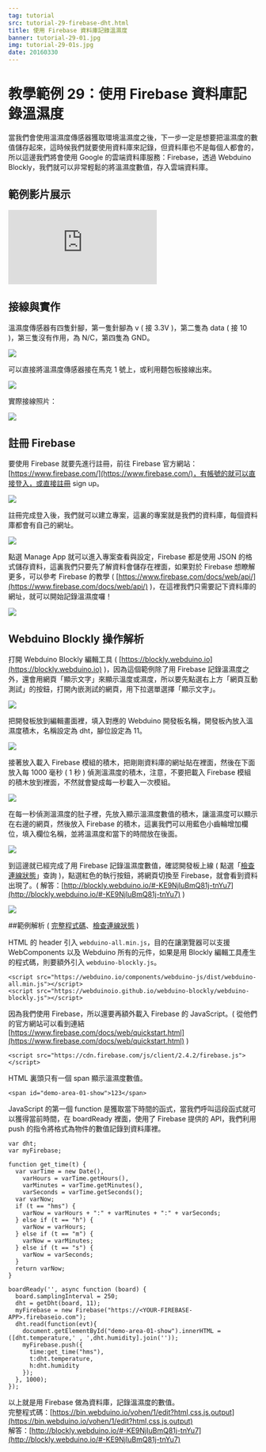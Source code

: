 ```yaml
---
tag: tutorial
src: tutorial-29-firebase-dht.html
title: 使用 Firebase 資料庫記錄溫濕度
banner: tutorial-29-01.jpg
img: tutorial-29-01s.jpg
date: 20160330
---
```


<!-- @@master  = ../../_layout.html-->

<!-- @@block  =  meta-->

<title>教學範例 29：使用 Firebase 資料庫記錄溫濕度 :::: Webduino = Web × Arduino</title>

<meta name="description" content="當我們會使用溫濕度傳感器獲取環境溫濕度之後，下一步一定是想要把溫濕度的數值儲存起來，這時候我們就要使用資料庫來記錄，但資料庫也不是每個人都會的，所以這邊我們將會使用 Google 的雲端資料庫服務：Firebase，透過 Webduino Blockly，我們就可以非常輕鬆的將溫濕度數值，存入雲端資料庫。">

<meta itemprop="description" content="當我們會使用溫濕度傳感器獲取環境溫濕度之後，下一步一定是想要把溫濕度的數值儲存起來，這時候我們就要使用資料庫來記錄，但資料庫也不是每個人都會的，所以這邊我們將會使用 Google 的雲端資料庫服務：Firebase，透過 Webduino Blockly，我們就可以非常輕鬆的將溫濕度數值，存入雲端資料庫。">

<meta property="og:description" content="當我們會使用溫濕度傳感器獲取環境溫濕度之後，下一步一定是想要把溫濕度的數值儲存起來，這時候我們就要使用資料庫來記錄，但資料庫也不是每個人都會的，所以這邊我們將會使用 Google 的雲端資料庫服務：Firebase，透過 Webduino Blockly，我們就可以非常輕鬆的將溫濕度數值，存入雲端資料庫。">

<meta property="og:title" content="教學範例 29：使用 Firebase 資料庫記錄溫濕度" >

<meta property="og:url" content="https://webduino.io/tutorials/tutorial-29-firebase-dht.html">

<meta property="og:image" content="https://webduino.io/img/tutorials/tutorial-29-01s.jpg">

<meta itemprop="image" content="https://webduino.io/img/tutorials/tutorial-29-01s.jpg">

<include src="../_include-tutorials.html"></include>

<!-- @@close-->

<!-- @@block  =  preAndNext-->

<include src="../_include-tutorials-content.html"></include>

<!-- @@close-->

<!-- @@block  =  tutorials-->

# 教學範例 29：使用 Firebase 資料庫記錄溫濕度

當我們會使用溫濕度傳感器獲取環境溫濕度之後，下一步一定是想要把溫濕度的數值儲存起來，這時候我們就要使用資料庫來記錄，但資料庫也不是每個人都會的，所以這邊我們將會使用 Google 的雲端資料庫服務：Firebase，透過 Webduino Blockly，我們就可以非常輕鬆的將溫濕度數值，存入雲端資料庫。

## 範例影片展示

<iframe class="youtube" src="https://www.youtube.com/embed/g2vcIGukV6k" frameborder="0" allowfullscreen></iframe>

## 接線與實作

溫濕度傳感器有四隻針腳，第一隻針腳為 v ( 接 3.3V )，第二隻為 data ( 接 10 )，第三隻沒有作用，為 N/C，第四隻為 GND。

![](../img/tutorials/tutorial-29-02.jpg)

可以直接將溫濕度傳感器接在馬克 1 號上，或利用麵包板接線出來。

![](../img/tutorials/tutorial-29-03.jpg)

實際接線照片：

![](../img/tutorials/tutorial-29-04.jpg)

## 註冊 Firebase

要使用 Firebase 就要先進行註冊，前往 Firebase 官方網站：[https://www.firebase.com/](https://www.firebase.com/)，有帳號的就可以直接登入，或直接註冊 sign up。

![](../img/tutorials/tutorial-29-05.jpg)

註冊完成登入後，我們就可以建立專案，這裏的專案就是我們的資料庫，每個資料庫都會有自己的網址。

![](../img/tutorials/tutorial-29-06.jpg)

點選 Manage App 就可以進入專案查看與設定，Firebase 都是使用 JSON 的格式儲存資料，這裏我們只要先了解資料會儲存在裡面，如果對於 Firebase 想瞭解更多，可以參考 Firebase 的教學 ( [https://www.firebase.com/docs/web/api/](https://www.firebase.com/docs/web/api/) )，在這裡我們只需要記下資料庫的網址，就可以開始記錄溫濕度囉！

![](../img/tutorials/tutorial-29-07.jpg)

## Webduino Blockly 操作解析

打開 Webduino Blockly 編輯工具 ( [https://blockly.webduino.io](https://blockly.webduino.io) )，因為這個範例除了用 Firebase 記錄溫濕度之外，還會用網頁「顯示文字」來顯示溫度或濕度，所以要先點選右上方「網頁互動測試」的按鈕，打開內嵌測試的網頁，用下拉選單選擇「顯示文字」。

![](../img/tutorials/tutorial-29-08.jpg)

把開發板放到編輯畫面裡，填入對應的 Webduino 開發板名稱，開發板內放入溫濕度積木，名稱設定為 dht，腳位設定為 11。

![](../img/tutorials/tutorial-29-09.jpg)

接著放入載入 Firebase 模組的積木，把剛剛資料庫的網址貼在裡面，然後在下面放入每 1000 毫秒 ( 1 秒 ) 偵測溫濕度的積木，注意，不要把載入 Firebase 模組的積木放到裡面，不然就會變成每一秒載入一次模組。

![](../img/tutorials/tutorial-29-10.jpg)

在每一秒偵測溫濕度的肚子裡，先放入顯示溫濕度數值的積木，讓溫濕度可以顯示在右邊的網頁，然後放入 Firebase 的積木，這裏我們可以用藍色小齒輪增加欄位，填入欄位名稱，並將溫濕度和當下的時間放在後面。

![](../img/tutorials/tutorial-29-11.jpg)

到這邊就已經完成了用 Firebase 記錄溫濕度數值，確認開發板上線 ( 點選「[檢查連線狀態](https://webduino.io/device.html)」查詢 )，點選紅色的執行按鈕，將網頁切換至 Firebase，就會看到資料出現了。( 解答：[http://blockly.webduino.io/#-KE9NjIuBmQ81j-tnYu7](http://blockly.webduino.io/#-KE9NjIuBmQ81j-tnYu7) )

![](../img/tutorials/tutorial-29-12.jpg)

##範例解析 ( [完整程式碼](https://bin.webduino.io/vohen/1/edit?html,css,js,output)、[檢查連線狀態](https://webduino.io/device.html) )

HTML 的 header 引入 `webduino-all.min.js`，目的在讓瀏覽器可以支援 WebComponents 以及 Webduino 所有的元件，如果是用 Blockly 編輯工具產生的程式碼，則要額外引入 `webduino-blockly.js`。

	<script src="https://webduino.io/components/webduino-js/dist/webduino-all.min.js"></script>
	<script src="https://webduinoio.github.io/webduino-blockly/webduino-blockly.js"></script>

因為我們使用 Firebase，所以還要再額外載入 Firebase 的 JavaScript。( 從他們的官方網站可以看到連結 [https://www.firebase.com/docs/web/quickstart.html](https://www.firebase.com/docs/web/quickstart.html) )

	<script src="https://cdn.firebase.com/js/client/2.4.2/firebase.js"></script>

HTML 裏頭只有一個 span 顯示溫濕度數值。

	<span id="demo-area-01-show">123</span>

JavaScript 的第一個 function 是獲取當下時間的函式，當我們呼叫這段函式就可以獲得當前時間，在 boardReady 裡面，使用了 Firebase 提供的 API，我們利用 push 的指令將格式為物件的數值記錄到資料庫裡。	

	var dht;
	var myFirebase;

	function get_time(t) {
	  var varTime = new Date(),
	    varHours = varTime.getHours(),
	    varMinutes = varTime.getMinutes(),
	    varSeconds = varTime.getSeconds();
	  var varNow;
	  if (t == "hms") {
	    varNow = varHours + ":" + varMinutes + ":" + varSeconds;
	  } else if (t == "h") {
	    varNow = varHours;
	  } else if (t == "m") {
	    varNow = varMinutes;
	  } else if (t == "s") {
	    varNow = varSeconds;
	  }
	  return varNow;
	}

	boardReady('', async function (board) {
	  board.samplingInterval = 250;
	  dht = getDht(board, 11);
	  myFirebase = new Firebase("https://<YOUR-FIREBASE-APP>.firebaseio.com");
	  dht.read(function(evt){
	    document.getElementById("demo-area-01-show").innerHTML = ([dht.temperature,' , ',dht.humidity].join(''));
	    myFirebase.push({
	      time:get_time("hms"),
	      t:dht.temperature,
	      h:dht.humidity
	    });
	  }, 1000);
	});

以上就是用 Firebase 做為資料庫，記錄溫濕度的數值。   
完整程式碼：[https://bin.webduino.io/vohen/1/edit?html,css,js,output](https://bin.webduino.io/vohen/1/edit?html,css,js,output)  
解答：[http://blockly.webduino.io/#-KE9NjIuBmQ81j-tnYu7](http://blockly.webduino.io/#-KE9NjIuBmQ81j-tnYu7)


<!-- @@close-->